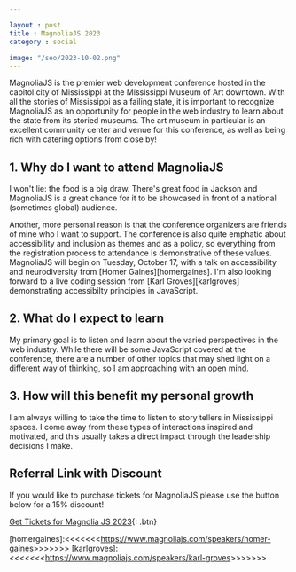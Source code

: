```yaml
---

layout : post
title : MagnoliaJS 2023
category : social

image: "/seo/2023-10-02.png"
---
```


MagnoliaJS is the premier web development conference hosted in the capitol city of Mississippi at the Mississippi Museum of Art downtown. With all the stories of Mississippi as a failing state, it is important to recognize MagnoliaJS as an opportunity for people in the web industry to learn about the state from its storied museums. The art museum in particular is an excellent community center and venue for this conference, as well as being rich with catering options from close by!

## 1. Why do I want to attend MagnoliaJS

I won't lie: the food is a big draw. There's great food in Jackson and MagnoliaJS is a great chance for it to be showcased in front of a national (sometimes global) audience.

Another, more personal reason is that the conference organizers are friends of mine who I want to support. The conference is also quite emphatic about accessibility and inclusion as themes and as a policy, so everything from the registration process to attendance is demonstrative of these values. MagnoliaJS will begin on Tuesday, October 17, with a talk on accessibility and neurodiversity from [Homer Gaines][homergaines]. I'm also looking forward to a live coding session from [Karl Groves][karlgroves] demonstrating accessibilty principles in JavaScript.

## 2. What do I expect to learn

My primary goal is to listen and learn about the varied perspectives in the web industry. While there will be some JavaScript covered at the conference, there are a number of other topics that may shed light on a different way of thinking, so I am approaching with an open mind.

## 3. How will this benefit my personal growth

I am always willing to take the time to listen to story tellers in Mississippi spaces. I come away from these types of interactions inspired and motivated, and this usually takes a direct impact through the leadership decisions I make.

## Referral Link with Discount

If you would like to purchase tickets for MagnoliaJS please use the button below for a 15% discount!

[Get Tickets for Magnolia JS 2023](https://www.eventbrite.com/e/422921328077/?discount=michaellamb-15){: .btn}

[homergaines]:<<<<<<<<https://www.magnoliajs.com/speakers/homer-gaines>>>>>>>>
[karlgroves]:<<<<<<<<https://www.magnoliajs.com/speakers/karl-groves>>>>>>>>
